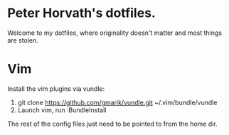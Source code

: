 Peter Horvath's dotfiles.
=========================
Welcome to my dotfiles, where originality doesn't matter and most things are stolen.

Vim
===
Install the vim plugins via vundle:
1.  git clone https://github.com/gmarik/vundle.git ~/.vim/bundle/vundle
2.  Launch vim, run :BundleInstall

The rest of the config files just need to be pointed to from the home dir.
